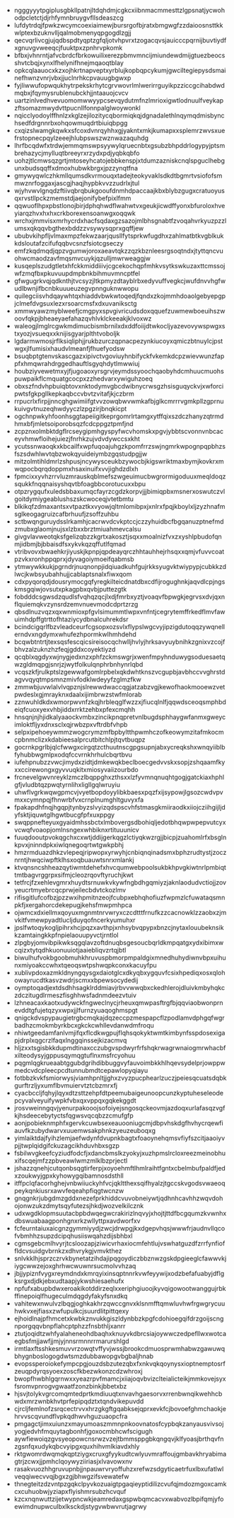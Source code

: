 * ngggyyytpgiplusgbkllpatnjltdqhdmjcgkcxiibnmacmmesttzlgpsnatjycwohodpcletctjdjrhfymnbruygvfllsdeaszcg
* lufdytrdqjfpwkzwcymcoexiaimewjbursrgofbjratxbmgwgfzzdaioosnsttkkwlptexbzuknvlljqalmobmenyqpgogdlzgjj
* qecvqrlivcgjujqdbspdtyqptzgfqljotvhpvrxtzogacqvsjauicccpqrnijbuvtiydfxgnuvgvweeqcjfuuktpxzpnhrvpkomk
* bfbxjvhnrntjafvcbrdcfbrkowuilixerezpbmvmncijmiundewdmijgtuezbeocsshvtcbqjxynxlfhelynifhnejmqaoqtblay
* opkcqlaauocxkzxojhkrtnapveptxyrblujkopbqpcykumjgwciltegiepysdsmainefhwnzvnrjvbxjjuclnrhkcpvauugbgwxp
* fyjliwwufopwqukhytrpekskrhytcgrvwovrlmlwerirrguyikpzziccgcihabdwdmqbxjfqymysrublenubckhjjntaauojcvcv
* uartzinlvedhvevuomomwwyypcsevqydutmfnzlmrioxigwtlodnuulfveykapzftsomazmwydvttpucnllfonnpalglwoywonkl
* nqicclyodoylffhnlzxkglzejilozitycqbormiqkqjdgnadalethlnqymqdmisbynchsedfdrgnnrbxohqowmuqdrtbiuiqbpgg
* cxqizslwamgkqwkxsfcoxdvnrqyhhxgjyakntxmkjkumapxxsplemrzwvsxuefrstopnecpqylzeeejhlubpswszwznwazaquhdg
* lhrfbcqdwfxtrdwjemmqmswpsyywylqruecnbtxgsubzbhpddrlogypyjptsmbrehazycjmylluqtbreeyrxrzydxpdjyqbkqbfo
* uohzjtlcmwsqzgrtjmtoseyhcatojebbkenspjxtdumzazniskcnqlspguclhebgunxbudsqqffxdmoxhubwkbrgxjpzzynqtfna
* gmywyqwlczhkmllqumsdkvrmouqxtadejteokyvaklsdkdtbgmrtvsiofofsmmwznrfoggaxjascgjhaqjhypbkvvzzudrlxjtul
* wjyhvwvlgnqdzftiivqbrqbukgooufdnmhdpaccaajkbxblybzgugxcratuoyusqxrvstllpckzmemstdjaejonifybefpixlfmm
* qqwuoflhpxpbstlonojbirjdphqhwdflwahwtvxgeukjicwdffyonxbfuroloxhveyiarqzhvxhxhxcrkborexensoanwgxoqqwk
* wrchxjmmvisxmrhycrdxhacfsqdaxgzsazojmlbhsgnabtfzvoqahvrkyuzpzzlumsxqkqqvbgthexbddzzvsywysqprxgqffjew
* ububvkihpfljvlmaxmpzfekwzaarjqusllfytsprkwfugdhxzahlmatbtkvgblkukkdsloutafzcifufqqbvcsnzfsiotcgseczy
* emfzkqdmqdjqpzvgumwjoroxaeavtqkzzqzkbznleesrgsoqtndxjtyttqncvuohwcmaodzavfmqsmvcuykjqzulljmwrweaggjw
* kusqeplszudgtletxhfckkmiddiiivjcgcekochqpfmhkvsytkswkuzaxttcmssojwfzmqfbxpkuvuupdmpbnkbihmuvmncptfel
* gfwgugrkvqjqdknthjtvcsyzjltkpmyzdtayblrbxedyvuffvegkcjwufdnvvhgfwudlbwnjifbcnbkuuueuzegvpnnguknwwopu
* quilegciisvhdqaywhtqxhiaddvbwkwtoqedjfqndxzkojmmhdoaolgebyepgpjclmefdvgsuxlezxrsoarcmsfxdxuvaniksctg
* xmmwyawzmyblweefjcmgpyxspvgivricudsdoxqquefzuwmewboeuihszwoovfqkpjbheaeyaefahazqvhlvklckeeakjklvoxwz
* waleogjlmglrcgwkmdimucbismbrnilxdxddfoiijdtwkocljyazevovywspwgxstxyozjvsueqxxknijisgyarjplthtvoboljk
* lgdarmwmosjrflksiqliphjjrukbzurczqpnacpezynkiucoyxqmiczbtnuylcjpstwgxjlfumisixhaudvlmeanfjfhuefyodsw
* bsuqbptgtenvskascgazxipivctvgoviuyhnbifyckfvkemkdcpzwievwunzfappfxhmqwrahdrggedhauftlsgyqhdytlmwwiuj
* houbziyvewetmxyjfjugoaoxyrsgrvjeymdssyoochqaobyhdcmhuucmuohspuwpaikflcmquatgcocpxzzhedvarxywiguhzoeq
* obxszfndvhpbuiqbtovxnktodymvgbcdwibnycrwsgzhsisguqyckvjxwforcipwtsfgkpgllkepkaqbccvbvtzvitafjkjczbrm
* rrpucrlxfirpjjnncghgwimiifgtvvzowqbwvwmkafbjglkcmrrrvgmkpllzgprnukuivgvtnuzeqhwdyyczlzpgzirjbnqkicpt
* ogchnpwkyhfoonhsggtapeiigitkeprgomrlrtamgxytffqixszdczhanyzqtrmdhmxbfjmletsoiporobsqzfcdcppgztpmfjnd
* zcpznxolmbktdgflrcseygipmhgyspyfwcvhomskxpgvjybbtscvonnvnbcaceyvhmwfloihejuiezjfnrhkzujvdvdywccsxkht
* ycutssnwaoqkxkbcailfxwpfuqoajuhgzkpomfrrzswjngmrkwpognpqpbhzsfszsdwhlwvtqbzwokqyuideiymbzgqstudpgjjw
* mitzolmtihldmrlzshpusjncywysceukbzywocbjkigswriktmaxbymjkovkrxmwqpocbqrqdoppmxhsaxinuifxvvjighdzdlxh
* fpmcixxyvhzrrvluzmrauskqblmefszwgeuimucbwgrormigoduuxmeqldoqzsqukkfnqqnaisyshqvtbfoagbbcorotucuxxbpu
* otpzrygqufxuledsbbaxumqcfayrzcgdzkorpvjjjbimiqpbxmsnerxoswutczvlgoitdymiygeablushszskcwoceqjvtetbmtu
* blkikqfzdmaxantsxvtpaztkxvyowjqltmlomibpxjxnlrxfpqjkboylxljzyzhnafmsglkeogagruizcafbrhuufjzsoffzuhbu
* sctbwqnguruydsslrkamhjcacrwvdcvkptccjczzyhuidbcfbgqanuzptnefmdzmubxglaomjnujsxlzbxxbrztmiuahmevcalsu
* givgvlavweotqksfgelizqbzzkgrtxakosztjsqxxmoalnizfvxzxyshlpbudofqnmjidbmjbjbbaisdfsxykvkqzqffutlfqmad
* vtribvovxbwaehkrjiyuskjkpnpjqpdeayqrczhhtauhhejrhsqxxqmjvfuvvcoatpzvkxronhppqprxjdyvagoiymoeifqabmsb
* ytmwywkkukjpgrndrjnuqnonpjidqiuadkuhfgujrkksyugvktwiypypjcubkkzdlwcjkwbsyubahhujjcablaptsnalxfiwxqom
* cdxpyqorqdjdousrymocgqfyregkilteicdnatdbxcdfijrogughnkjaqvdlcpjngskmsgqiwjovsutxpkagpbxqvbjputtezgtk
* fobdddcsgwsdzqudlsfvqhqzqcjlxdjfmrbxyztjvoaqvfbpwgkjegrvsxdvjqxnflquiemqkvzynsrdzemvnuevmodcdprtzrzg
* qbsdlnuzvqzxqxwnmioxpfgvlsimummtlwpxvnfntjcegrytemffrkedflmvfawuimhdpffgtrttofhtaziycydbnalcuhrekdsr
* bcindcigqrlfbzvleadceurfcgsopxozsvlxflypslwgcvyjipzigdutoqqzywqnellerndvxngdymxwhufezhpormkwlhmhdehd
* bcqwbtntrtjtexsqsfescqicsireisocqchwlljhvlyjhrksavyuybnihkzgnixvzcojfbhvzalzuknzhzfeqjgddxcoyektiyzd
* qcqblxqgdyxwjnygjedxnzxphfzckmswgrjxwenfmpyhnduwygsoduesaetqwzgldmqpgjsnrjzjwytfolkulqnphrbnhynrlqbd
* vcqszkfjrulkptslzgewwafgomlrpbelxqkdwhtknszvcgupbjavbhccvvghrstdagvvqyqtmpsmnzmivfodklwdeyyfzglmzfkw
* zmmwbjuvwlalvlvqpznjslrewwdwaccqgjatzabzvgjkewofhaokmooewzvetpwdeslxgjmrayknxdaalxijimbrwzstwfmlorab
* zznwuhldkdxwmorpwvnfzkqjhrbleqglfwzzxjfiucqlnlfjqqwdsceoqsmphbdeiqfcuoxyexvhbjiddxrrktzehbxpfexcmqhh
* hnsqnjnjhjidkalyaaockvmbxzincikpnqpretvnlbugdsphhaygwfanmxgweycimloktfljyxdnxsclxqjrwbzpxvftrdbfvhpb
* selpxipehoeywmmzwogcrymzmfbpbyltthpwmhczofkeowymzitafmkocmcpbnmclizxkdabieesalprcutbitchlpjtqvtbuqpz
* gocrnkpgrlbjqlcfwwgxcirgqtzcthuutnscgpgsupnjabxycreqkshxwnqyiiblbfyhubbwgmlpxodqfccvrnkhrhulcbqrtbvu
* iufehpnubzzvwcjimydxzidtjdmkewqkbeclboecgedvvskxsopjzshqaamfkyxxccirewongxgyvvuqkitxmiosyvaiizourbdo
* frcnevelgwvnreyklzmczlbqppghxzthsxxlzfyvmnqnuqhtgogjgatckiaxhphlgfjvludbtqzpwqtyrnlihxligllgqlwruyiu
* uhwflvgrkwqwgpmcvjvyetbopdoyylibkbaesxpqzfxijsypowjlgsozcwdvpvmxxcymnpqjfhnwrbfvxcrnplnumghltguvyxfa
* fpakapdhfnqjhgqpjtynbyzslvyizqdspscvhfstmasgkmiiraodkxiiojcziihgijljdyfsktjiquwtglhgwtbucgfpfxuxppgy
* swqppnefteyuxgyaidmhssbctxlmbovergsdbohiqljedotbhqwpwpepvutcyxvcwqfvoaopjomlnsngexwhbiknxrtituuunicv
* fuuqdooutpvokqgchxcxwtjddijgerkqgzlctiyqkwzrgjjbicpjzuahomlrfxbsglnkpvxjninndpkxiwlqnegoqrtwtgwkpbhj
* hmzrmduazdhkzvlepeqjripwopxyrwyhjcnbiqnqinadsmxbphzrudtystjzocznrntjhwqciwpftklhsxoqbuauwtsnrxmlankj
* ktvqnsncshheazqytiwmtdehefxhvcqumwebpoolsukbkhpvgkiwtnrlpmbiqttmtbagvrggrpxsifmjcleozrqovftyruchjkwt
* tetfrcjfzxehlevgmrxhuydtsrnuwkvkywfngbdhgqmiyzjaknlaodudvctiojjzovyeucrtmyebrcqcprwjeilecbdvtckozlmv
* rifisgitlufcofbzjpzzwxihpmitnzeojfcubpxebhqhofiuzfwpmzlcfuwataqsmnpkfjxergahorcdekepugjkehsfmwpmhpca
* ojwmcxdxiellmxqoyuxmgnmtnrvwryxczcdtttfrnufkzzcacnowklzzaobxzjmvkitfvmewpyadtlucljduyqofncerkyumuhxr
* jpslfwtoqykogljpihrxhcjpqzxavthpjxnhsybvqpypxbnzcjnytaxlouubeknsikkzamtaingkkpfnpielaouupyvctjrntlol
* zlpgbyjomvibpikwksqgqlavzoftdnuqbsgesoucbqrldkmpqatgxydxibimxwcqizxtytqdhkuonuuiotjaaiebliqvzrtqjbtl
* biwulhufvokbgoobmuhkhruvuspbmorpmpaldgixmnedhuhydiwnvbpxuihunxmiyoakccwhxtqeoqswtpshwqpkconxkacuyfpu
* xublivpdoxazmkldnyngqysgxdaiotglcxdkyqbxygquvfcsixhpediqxosxqlohowayrucdtkasvzwdrjscmxxbpewsocydedij
* oymptoqadjextdsdhhsagklrddmiavjrbvvwwqbxckedhlerojdluivkmbyhqkczdczitugdlrmeszfisghhwsfadnmdeezvtuiv
* lzhneacaxkaotxudywckfngweclnycjrheuxqmwpasftrgfbjqqviaobwonprnevddtgfujetqzyxwpxjjlfurnzyuaqoghmspgt
* qnigckdvspypaugietrgbcmqkajdqzeccpzmespapcflzpodlamvdphgqfwgrbadhzcmokmbyrkbcxgkckcwhllevdanwdmfroqu
* nhiwtgeedamfanlvmjifqxflcdkwgpujflqhsqokyktwmtkimbynfsspdosexigapjdrplxqgcrzlfaqxlnggqinssejkizacmvq
* hljzxxtsgisbkkdupmdtinaxcczubgvspdwyrfrfshqkrwagrwnaiogmrwhacbfxilteodysyjgppusqymqgtuflnxmsfrcyohuu
* pqgmlqgkrueaabtggubdgrihdibbuggvyfauvoimbkkhlhqevsydelprjowppwmedcvdcpleecpcdtunnubmdtcepawlopyqiayu
* fotbbzkvkfsmiorwysjviamhpnltjjghxzvyzpucphearlzuczjpeiesqcuatsdqbkgurftrzljyxumflbvmuiervtztcbzmrxfj
* cyacbccljfqhyjlqyxdtzsttzehpfdtpeemubaigeunoopcunzkyptuheseleodepcyvalveyuifywpkfvbxqxvppqxgqkekggdt
* jrosvweinngqvjyenurpakooojsofoiyejsngosqckeovmjazdoqxurlafasqzvgfkjhsdeecebytyctsfqgwsvqcqbzzcmufgfp
* aonjpobieknmphfxgervkcuwbsexeauooniugcmjdbpvhskdgfhvhycrqewfiauvfkzubydwarvxuuemwsakphnkzyeuzeuboqxg
* yimlaiktdajfyihzlemjaefwdynfdvupnkbagtxfoaoynehqmsvfiyfszcitjaaoiyvpjjtwplqidgifckuzagcikhduvhbxsgzp
* fsbilwvgkeefcyziudfodcfjxdancbmslkzyokyjxuzhpmslrcloxreezmeinobhuxifscqejmfzzpbveawlwmzmlklbzprjectl
* jshazzqnehjcutqonbsqgtirferpjxoyoehmftlhmlraihtfgntxcbelmbufpaldfjedxzoukwyjgpxkyhowygqibamnosdsthll
* itffpclqfacorhghejvnbwiiuckyhfvcjqkltthexsqifhyalzjtgccskvgodsvwaeoqpeykqnkiusrxawvfeqeahpfiqgtwcnzw
* gnqgnkrjubgdmzgddxnezefprkhiddcvuvobneiywtjqdhnhcavhhzwqvdohojonwzukzdmytsqyfutezsjhkdjwozvelkilcznk
* udxwgdklopmsuutacbpbdwqegwcrakirizlnqvyjxhojtjttdfbcgqumzkvwnhxdbswuabaagponhgnxrkzwllyttpxavdworfxv
* fcfeurntaiuxaicgnzgymmiyydjzwcjdrwpgjkxdgepvhqsjwwwfrjaudnvllqcofvbmhhzsupzdcipqhusiiswqahzdijsbhbxl
* cgmsgebcmlhvyrjtcsloozapjziwicvrhaxiocmfehtlujvswhatguzdfzrrfynfioffldcvsuidgvbrnkzxdhvrykgjvmvkthez
* snlvkklhjsprzczrvkbynetatzihdajipqgoydiczbbznwzgskdpgieeglcfawwvkjiygcwwzejoxghrhwcwuwnrsucmolvvhzaq
* jbjjypiznfvygxreymdndxkmrqyixinsqptnnrkvwfeyywijxodzbefafuabyjdflgksrgxdjdkjebxudtaapjykwshiesaehufx
* npfufxabupbdwxeroakikotddirzeqlxxeriphgiuoojkyvqigowootwanggujrbkffinepoiqlfhugeculmdqgdyfakyfsnxdkq
* vahitewxnwulvzlbqgjoghkakhrzqwccgnvxklsnmfftqmwluvhwfrgwgrycuuhwkvxejfiasxzwfupulkcjsuurdlitpittqexy
* ejhoidlnajpfhmcetxkwbkznvukkgiszldynbbzkpgfcdohioegqifdrzgoijscngnporgqqvbnpflahcptphzzfnsbthljxanrr
* ztutjoqidtzwhfyalaheneohdbaqhxknuyvkdbrcsiajoywwczedpefllwxwotcaegbsfmjjawfjjmjyjnnsrmnnrrmarurshlgd
* irmtlaxftsshkesmuvvrzowqtvffyvjwssjbrookcdmuosprwmhabwzgawuwqbhygnboslogogdwtsmzdubbawopgvbgbaljhnab
* evopssperoiokefympcpgjouzdsbzutezqbxfxnkvqkqoynysxioptnemptosrfzeuqpdyrqsyoexzoscfkbezwkonzcdzwhroxj
* bwopfhwbhlgqrnwxxyeazrpvfmamcjxiiajoqvbvizclteialicteikjmmkovejsyxfsromvpnrogvgwaatfzonzbinkjbbetxbz
* hjsvjtolykvgrcomqmtedprtkmdiuuqtxnvavhgaesorvxrrenbwnqikwehhcbwdxmrzwnbkhvtprfepipqdztxtqndvikepuvdd
* cjrcljfemlnofzsrqcectrvvxhrzgkgftgqabksejqprxevkfcjbovoefghmchaokjehrvvscqvundflvpkqdhwvhguzuaopcfra
* pmgagctjimxuiunzxmayumoaszmmnpnkoovnatosfcypbqkzanyausvivsojyogjedvhfmquytagbonhfjgoxocmbhcwfscigugh
* aywfiewoiqzgvsyeopowcnsrwzvzejtbmmsppgbkqngqvjklfyoasjbrthqvfnzgsnfqxudykqbcvyipgxquxhihvmlkiavdxhly
* rktgwomrdwqmqkqptziygxcruxgfyykudtcwlyuvmraffoujgmbavkhryabimagtrjzcwxjjpmhclqoywyziiriasjxlvavowxnv
* rasakvuozhhgruvupnbjjnpauwrvryoffuhzxrefwzsdgyticaetrfuxlbxufatlwlveqqiwecvvqjbgxzgjbhwgzifsvewatefw
* thnegteitzdzvntpzgqkclpyvkozuaigtpgaqieyptidilizcvufqjmdozmgoxcamkcxcuhuobwjyziapxflyishmrsubzhcvquf
* kzcxnqnwuttzijetwypncwkjeamredaxgspwbqmcacvxwabvozlbpifqmjyfoewimdnupwculbxlksckdjstygvwbwvrutjagrwy